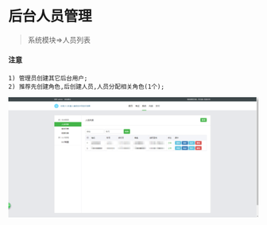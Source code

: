 # 后台人员管理

> 系统模块=>人员列表

#### 注意
    1) 管理员创建其它后台用户;
    2) 推荐先创建角色,后创建人员,人员分配相关角色(1个);

![](../static/img/baoming_admin/user_list.png)